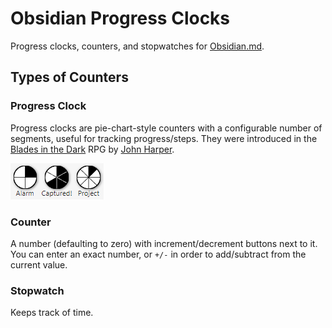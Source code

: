 # Obsidian Progress Clocks

Progress clocks, counters, and stopwatches for [Obsidian.md](https://obsidian.md/).

## Types of Counters

### Progress Clock

Progress clocks are pie-chart-style counters with a configurable number of segments,
useful for tracking progress/steps. They were introduced in the
[Blades in the Dark](https://bladesinthedark.com/progress-clocks) RPG by
[John Harper](https://twitter.com/john_harper).

![Example of progress clocks with 4, 6, and 8 segments](./static/clocks.png)

### Counter

A number (defaulting to zero) with increment/decrement buttons next to it. You
can enter an exact number, or `+/-` in order to add/subtract from the current
value.

### Stopwatch

Keeps track of time.
